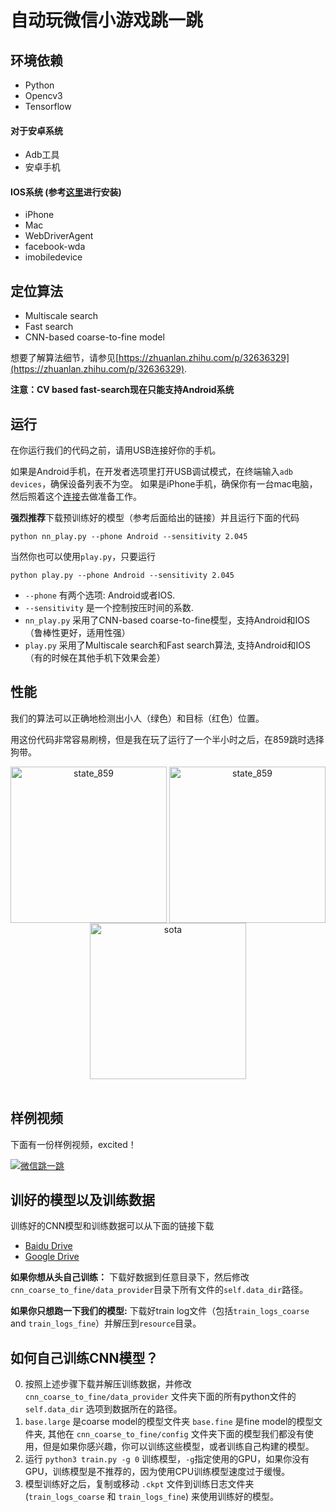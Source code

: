 # 自动玩微信小游戏跳一跳

## 环境依赖

- Python
- Opencv3
- Tensorflow

#### 对于安卓系统

- Adb工具
- 安卓手机

#### IOS系统 (参考[这里](https://testerhome.com/topics/7220)进行安装)

- iPhone
- Mac
- WebDriverAgent
- facebook-wda
- imobiledevice

## 定位算法

- Multiscale search
- Fast search
- CNN-based coarse-to-fine model

想要了解算法细节，请参见[https://zhuanlan.zhihu.com/p/32636329](https://zhuanlan.zhihu.com/p/32636329).

**注意：CV based fast-search现在只能支持Android系统**

## 运行

在你运行我们的代码之前，请用USB连接好你的手机。

如果是Android手机，在开发者选项里打开USB调试模式，在终端输入`adb devices`，确保设备列表不为空。
如果是iPhone手机，确保你有一台mac电脑，然后照着这个[连接](https://testerhome.com/topics/7220)去做准备工作。

**强烈推荐**下载预训练好的模型（参考后面给出的链接）并且运行下面的代码

	python nn_play.py --phone Android --sensitivity 2.045

当然你也可以使用`play.py`，只要运行

	python play.py --phone Android --sensitivity 2.045

- `--phone` 有两个选项: Android或者IOS.
- `--sensitivity` 是一个控制按压时间的系数.
- `nn_play.py` 采用了CNN-based coarse-to-fine模型，支持Android和IOS（鲁棒性更好，适用性强）
- `play.py` 采用了Multiscale search和Fast search算法, 支持Android和IOS（有的时候在其他手机下效果会差）

## 性能

我们的算法可以正确地检测出小人（绿色）和目标（红色）位置。

用这份代码非常容易刷榜，但是我在玩了运行了一个半小时之后，在859跳时选择狗带。

<div align="center">
<img align="center" src="resource/state_859.png" width="250" alt="state_859">
<img align="center" src="resource/state_859_res.png" width="250" alt="state_859">
<img align="center" src="resource/sota.png" width="250" alt="sota">
</div>
<br/>

## 样例视频

下面有一份样例视频，excited！

[![微信跳一跳](https://img.youtube.com/vi/OeTI2Kx8Ehc/0.jpg)](https://youtu.be/OeTI2Kx8Ehc "自动玩微信小游戏跳一跳")

## 训好的模型以及训练数据

训练好的CNN模型和训练数据可以从下面的链接下载
- [Baidu Drive](https://pan.baidu.com/s/1c2rrlra)
- [Google Drive](https://drive.google.com/drive/folders/1tCUf2krzMpkQh_RJL02x0z__4j7MaUI4?usp=sharing)

**如果你想从头自己训练：** 下载好数据到任意目录下，然后修改`cnn_coarse_to_fine/data_provider`目录下所有文件的`self.data_dir`路径。

**如果你只想跑一下我们的模型:** 下载好train log文件（包括`train_logs_coarse` and `train_logs_fine`）并解压到`resource`目录。

## 如何自己训练CNN模型？

0. 按照上述步骤下载并解压训练数据，并修改 `cnn_coarse_to_fine/data_provider` 文件夹下面的所有python文件的`self.data_dir` 选项到数据所在的路径。
0. `base.large` 是coarse model的模型文件夹 `base.fine` 是fine model的模型文件夹, 其他在 `cnn_coarse_to_fine/config` 文件夹下面的模型我们都没有使用，但是如果你感兴趣，你可以训练这些模型，或者训练自己构建的模型。
0. 运行 `python3 train.py -g 0` 训练模型，`-g`指定使用的GPU，如果你没有GPU，训练模型是不推荐的，因为使用CPU训练模型速度过于缓慢。
0. 模型训练好之后，复制或移动 `.ckpt` 文件到训练日志文件夹(`train_logs_coarse` 和 `train_logs_fine`) 来使用训练好的模型。

